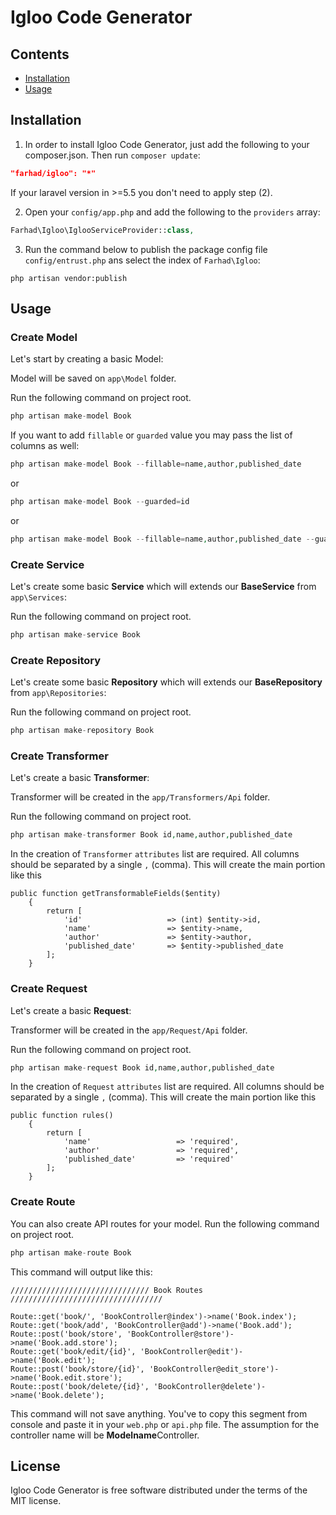# Igloo Code Generator


## Contents

- [Installation](#installation)
- [Usage](#usage)

## Installation

1) In order to install Igloo Code Generator, just add the following to your composer.json. Then run `composer update`:

```json
"farhad/igloo": "*"
```
If your laravel version in >=5.5 you don't need to apply step (2).

2) Open your `config/app.php` and add the following to the `providers` array:

```php
Farhad\Igloo\IglooServiceProvider::class,
```

3) Run the command below to publish the package config file `config/entrust.php` ans select the index of `Farhad\Igloo`: 

```shell
php artisan vendor:publish
```

## Usage


### Create Model
Let's start by creating a basic Model:

Model will be saved on `app\Model` folder.

Run the following command on project root.

```php
php artisan make-model Book
```

If you want to add `fillable` or `guarded` value you may pass the list of columns as well:

```php
php artisan make-model Book --fillable=name,author,published_date
```
or
```php
php artisan make-model Book --guarded=id
```
or

```php
php artisan make-model Book --fillable=name,author,published_date --guarded=id
```

### Create Service
Let's create some basic **Service** which will extends our **BaseService** from `app\Services`:

Run the following command on project root.

```php
php artisan make-service Book
```

### Create Repository
Let's create some basic **Repository** which will extends our **BaseRepository** from `app\Repositories`:

Run the following command on project root.

```php
php artisan make-repository Book
```

### Create Transformer
Let's create a basic **Transformer**:

Transformer will be created in the `app/Transformers/Api` folder.

Run the following command on project root.

```php
php artisan make-transformer Book id,name,author,published_date
```
In the creation of `Transformer` `attributes` list are required. All columns should be separated by a single `,` (comma). This will create the main portion like this
```
public function getTransformableFields($entity)
    {
        return [
            'id'                   => (int) $entity->id,
            'name'                 => $entity->name,
            'author'               => $entity->author,
            'published_date'       => $entity->published_date
        ];
    }
```
### Create Request
Let's create a basic **Request**:

Transformer will be created in the `app/Request/Api` folder.

Run the following command on project root.

```php
php artisan make-request Book id,name,author,published_date
```
In the creation of `Request` `attributes` list are required. All columns should be separated by a single `,` (comma). This will create the main portion like this
```
public function rules()
    {
        return [
            'name'                   => 'required',
            'author'                 => 'required',
            'published_date'         => 'required'
        ];
    }
```
### Create Route
You can also create API routes for your model.
Run the following command on project root.

```php
php artisan make-route Book
```
This command will output like this:
```
/////////////////////////////// Book Routes //////////////////////////////////

Route::get('book/', 'BookController@index')->name('Book.index');
Route::get('book/add', 'BookController@add')->name('Book.add');
Route::post('book/store', 'BookController@store')->name('Book.add.store');
Route::get('book/edit/{id}', 'BookController@edit')->name('Book.edit');
Route::post('book/store/{id}', 'BookController@edit_store')->name('Book.edit.store');
Route::post('book/delete/{id}', 'BookController@delete')->name('Book.delete');

```
This command will not save anything. You've to copy this segment from console and paste it in your `web.php` or `api.php` file.
The assumption for the controller name will be **Modelname**Controller.

## License

Igloo Code Generator is free software distributed under the terms of the MIT license.